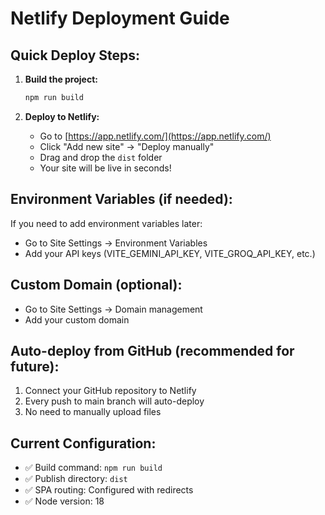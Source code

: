 # Netlify Deployment Guide

## Quick Deploy Steps:

1. **Build the project:**
   ```bash
   npm run build
   ```

2. **Deploy to Netlify:**
   - Go to [https://app.netlify.com/](https://app.netlify.com/)
   - Click "Add new site" → "Deploy manually"
   - Drag and drop the `dist` folder
   - Your site will be live in seconds!

## Environment Variables (if needed):
If you need to add environment variables later:
- Go to Site Settings → Environment Variables
- Add your API keys (VITE_GEMINI_API_KEY, VITE_GROQ_API_KEY, etc.)

## Custom Domain (optional):
- Go to Site Settings → Domain management
- Add your custom domain

## Auto-deploy from GitHub (recommended for future):
1. Connect your GitHub repository to Netlify
2. Every push to main branch will auto-deploy
3. No need to manually upload files

## Current Configuration:
- ✅ Build command: `npm run build`
- ✅ Publish directory: `dist`
- ✅ SPA routing: Configured with redirects
- ✅ Node version: 18 